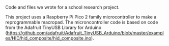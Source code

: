 Code and files we wrote for a school research project.

This project uses a Raspberry Pi Pico 2 family microcontroller to make a reprogrammable macropad. The microncontroller code is based on code from the Adafruit TinyUSB Library for Arduino (https://github.com/adafruit/Adafruit_TinyUSB_Arduino/blob/master/examples/HID/hid_composite/hid_composite.ino).
